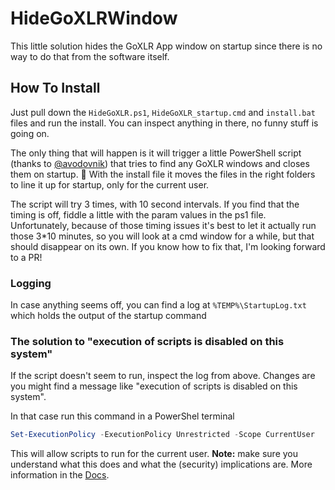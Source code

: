 # HideGoXLRWindow
 
This little solution hides the GoXLR App window on startup since there is no way to do that from the software itself.

## How To Install
Just pull down the `HideGoXLR.ps1`, `HideGoXLR_startup.cmd` and `install.bat` files and run the install. You can inspect anything in there, no funny stuff is going on.

The only thing that will happen is it will trigger a little PowerShell script (thanks to [@avodovnik](https://github.com/avodovnik)) that tries to find any GoXLR windows and closes them on startup. 👏
With the install file it moves the files in the right folders to line it up for startup, only for the current user.

The script will try 3 times, with 10 second intervals. If you find that the timing is off, fiddle a little with the param values in the ps1 file. Unfortunately, because of those timing issues it's best to let it actually run those 3*10 minutes, so you will look at a cmd window for a while, but that should disappear on its own. If you know how to fix that, I'm looking forward to a PR!

### Logging
In case anything seems off, you can find a log at `%TEMP%\StartupLog.txt` which holds the output of the startup command

### The solution to "execution of scripts is disabled on this system"
If the script doesn't seem to run, inspect the log from above. Changes are you might find a message like "execution of scripts is disabled on this system".

In that case run this command in a PowerShel terminal

```powershell
Set-ExecutionPolicy -ExecutionPolicy Unrestricted -Scope CurrentUser
```

This will allow scripts to run for the current user. **Note:** make sure you understand what this does and what the (security) implications are. More information in the [Docs](https://docs.microsoft.com/powershell/module/microsoft.powershell.security/set-executionpolicy?view=powershell-7).
